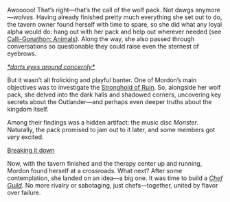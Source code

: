 Awooooo! That’s right—that’s the call of the wolf pack. Not dawgs anymore—*wolves*. Having already finished pretty much everything she set out to do, the tavern owner found herself with time to spare, so she did what any loyal alpha would do: hang out with her pack and help out wherever needed (see [Calli-Gonathon: Animals](#edge:calli-gigi-bottom-1-bottom-3)). Along the way, she also passed through conversations so questionable they could raise even the sternest of eyebrows.

[*\*darts eyes around concernly\**](#embed:https://www.youtube.com/live/uX0rZYSrb4Q?si=lN7skq8UX4nbv6z5&t=3212)

But it wasn’t all frolicking and playful banter. One of Mordon’s main objectives was to investigate the [Stronghold of Ruin](https://www.youtube.com/live/uX0rZYSrb4Q?si=aLBbcb29JY8k7qre&t=4924). So, alongside her wolf pack, she delved into the dark halls and shadowed corners, uncovering key secrets about the Outlander—and perhaps even deeper truths about the kingdom itself.

Among their findings was a hidden artifact: the music disc *Monster*. Naturally, the pack promised to jam out to it later, and some members got *very* excited.

[Breaking it down](#embed:https://www.youtube.com/live/uX0rZYSrb4Q?si=-S8LakM9_e_1wryx&t=6569)

Now, with the tavern finished and the therapy center up and running, Mordon found herself at a crossroads. What next? After some contemplation, she landed on an idea—a big one. It was time to build a [*Chef Guild*](https://www.youtube.com/live/uX0rZYSrb4Q?si=w1SXzcLHIPpTg1mi&t=6893). No more rivalry or sabotaging, just chefs—together, united by flavor over failure.